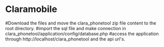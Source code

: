 # Claramobile

#Download the files and move the clara_phonetool zip file content to the root directory.
#import the sql file and make connection in clara_phonetool/application/config/database.php
#access the application through  http://localhost/clara_phonetool and the api url's.
